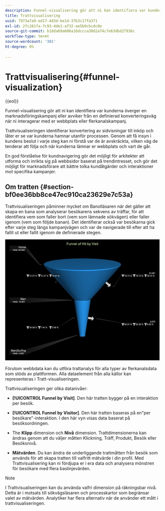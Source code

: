 ```yaml
---
description: Funnel-visualisering gör att ni kan identifiera var kunderna överger en marknadsföringskampanj eller avviker från en definierad konverteringsväg när ni interagerar med er webbplats eller flerkanalskampanj.
title: Trattvisualisering
uuid: 7973a7a9-ed17-4d3d-be14-37b3c17fa371
exl-id: 2fc261fa-7c93-4de1-af32-ae5b9cbcdc0e
source-git-commit: b1dda69a606a16dccca30d2a74c7e63dbd27936c
workflow-type: tm+mt
source-wordcount: '381'
ht-degree: 0%

---
```


# Trattvisualisering{#funnel-visualization}

{{eol}}

Funnel-visualisering gör att ni kan identifiera var kunderna överger en marknadsföringskampanj eller avviker från en definierad konverteringsväg när ni interagerar med er webbplats eller flerkanalskampanj.

Trattvisualiseringen identifierar konvertering av sidvisningar till inköp och låter er se var kunderna hamnar utanför processen. Genom att få insyn i kundens beslut i varje steg kan ni förstå var de är avskräckta, vilken väg de tenderar att följa och när kunderna lämnar er webbplats och vart de går.

En god förståelse för kundnavigering gör det möjligt för arkitekter att utforma och inrikta sig på webbsidor baserat på trendintresset, och gör det möjligt för marknadsförare att bättre tolka kundåtgärder och interaktioner mot specifika kampanjer.

## Om tratten {#section-bf0ee36bb8ce47ec910ca23629e7c53a}

Trattvisualiseringen påminner mycket om Banolläsaren när det gäller att skapa en bana som analyserar besökarens sekvens av träffar, för att identifiera vem som faller bort (vem som lämnade sökvägen) eller faller igenom (vem som följde banan). Det identifierar också var besökarna gick efter varje steg längs kampanjvägen och var de navigerade till efter att ha fallit ut eller fallit igenom de definierade stegen.

![](assets/funnel_visualization_capture_min.png)

Förutom webbdata kan du utföra trattanalys för alla typer av flerkanalsdata som stöds av plattformen. Alla dataelement från alla källor kan representeras i Tratt-visualiseringen.

Trattvisualiseringen ger olika datanivåer:

* **[!UICONTROL Funnel by Visit]**. Den här tratten bygger på en interaktion per besök.
* **[!UICONTROL Funnel by Visitor]**. Den här tratten baseras på en&quot;per besökare&quot;-interaktion. I den här vyn visas data baserat på besöksordningen.
* The **Klipp** dimension och **Nivå** dimension. Trattdimensionerna kan ändras genom att du väljer måtten Klickning, Träff, Produkt, Besök eller Besöksnivå.

* **Mätvärden**. Du kan ändra de underliggande trattmåtten från besök som används för att skapa tratten till valfritt mätvärde i din profil. Med Trattvisualisering kan ni fördjupa er i era data och analysera mönstren för besökare med flera baslinjevärden.

>[!NOTE]
>
>I Trattvisualiseringen kan du använda valfri dimension på räkningsbar nivå. Detta är i motsats till sökvägsläsaren och processkartor som begränsar valet av mätvärden. Analytiker har flera alternativ när de använder ett mått i trattvisualiseringen.
